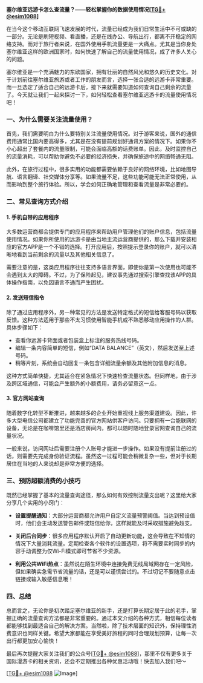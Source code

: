 **塞尔维亚远游卡怎么查流量？——轻松掌握你的数据使用情况[[TG💪+ @esim1088](https://t.me/s/esim1088)]**

在当今这个移动互联网飞速发展的时代，流量已经成为我们日常生活中不可或缺的一部分。无论是刷短视频、看直播，还是在线办公、导航出行，都离不开稳定的网络支持。而对于旅行者来说，在国外使用手机流量更是一大痛点。尤其是当你身处塞尔维亚这样的欧洲国家时，如何快速了解自己的流量使用情况，成了许多人关心的问题。

塞尔维亚是一个充满魅力的东欧国家，拥有壮丽的自然风光和悠久的历史文化。对于计划前往塞尔维亚旅游或者工作的朋友而言，选择一张合适的远游卡非常重要。而一旦选定了适合自己的远游卡后，接下来就需要知道如何查询自己剩余的流量了。今天就让我们一起来探讨一下，如何轻松查看塞尔维亚远游卡的流量使用情况吧！

### 一、为什么需要关注流量使用？

首先，我们需要明白为什么要特别关注流量使用情况。对于游客来说，国外的通信费用通常比国内要高得多，尤其是在没有提前规划好通讯方案的情况下。如果你不小心超出了套餐内的流量限制，可能会面临高额的话费账单。因此，及时监控自己的流量消耗，可以帮助你避免不必要的经济损失，并确保旅途中的网络畅通无阻。

此外，在旅行过程中，很多实用的功能都需要依赖于良好的网络环境，比如地图导航、语言翻译、社交媒体分享等。如果流量不足，这些功能可能无法正常使用，从而影响到整个旅行体验。所以，学会如何正确地管理和查看流量是非常必要的。

### 二、常见查询方式介绍

#### 1. 手机自带的应用程序

大多数运营商都会提供专门的应用程序来帮助用户管理他们的账户信息，包括流量使用情况。如果你所使用的远游卡是由当地主流运营商提供的，那么下载并安装相应的官方APP是一个不错的选择。打开应用后，按照提示登录你的账户，就可以清晰地看到当前剩余的流量以及其他相关信息了。

需要注意的是，这类应用程序往往支持多语言界面，即使你是第一次使用也可能不会遇到太大的障碍。不过，为了保险起见，建议事先通过搜索引擎查找该APP的具体操作指南，以免因语言不通而产生困扰。

#### 2. 发送短信指令

除了通过应用程序外，另一种常见的方法是发送特定格式的短信给客服号码以获取反馈。这种方法适用于那些不太习惯使用智能手机或不熟悉移动应用操作的人群。具体步骤如下：

- 查看你远游卡背面或者包装盒上标注的服务热线号码。
- 编辑一条内容简单的短信，例如“DATA BALANCE”（英文），然后发送至上述号码。
- 稍等片刻，系统会自动回复一条包含详细流量余额及其他附加信息的消息。

这种方式简单快捷，尤其适合在紧急情况下快速检查流量状态。但同样地，由于涉及跨区域通信，可能会产生额外的小额费用，请务必留意这一点。

#### 3. 官方网站查询

随着数字化转型不断推进，越来越多的企业开始重视线上服务渠道建设。因此，许多大型电信公司都建立了功能完善的官方网站供客户访问。只要拥有一台能联网的设备，无论是在咖啡馆里还是酒店房间内，都可以随时随地登录官网查询自己的流量状况。

一般来说，访问网址后需要注册个人账号才能进一步操作。如果没有提前注册过的话，则需要先完成身份验证流程。虽然这一过程可能会稍微复杂一些，但对于长期居住在当地的人来说却是非常方便的选择。

### 三、预防超额消费的小技巧

既然已经掌握了基本的流量查询途径，那么如何有效控制流量支出呢？这里给大家分享几个实用的小窍门：

- **设置提醒通知**：大部分运营商都允许用户自定义流量预警阈值。当达到预设值时，他们会主动发送警告邮件或短信给你，这样就能及时采取措施避免超支。
  
- **关闭后台同步**：很多应用程序默认开启了自动更新功能，这会导致在不知情的情况下大量消耗流量。定期检查各个软件的设置选项，将不需要实时同步的内容手动调整为仅Wi-Fi模式即可节省不少资源。

- **利用公共WiFi热点**：虽然说在陌生环境中连接免费无线局域网存在一定风险，但如果确实急需节省流量的话，还是可以谨慎尝试的。不过切记不要随意点击链接或输入敏感信息哦！

### 四、总结

总而言之，无论你是初次踏足塞尔维亚的新手，还是打算长期定居于此的老手，掌握正确的流量查询方法都是非常重要的。通过本文介绍的各种方式，相信每位读者都能够找到最适合自己的解决方案。当然啦，除了技术层面的知识外，保持理性消费意识也同样关键。希望大家都能在享受美好旅程的同时合理规划预算，让每一次出行都更加安心愉快！

最后再次提醒大家关注我们的公众号[[TG💪+ @esim1088](https://t.me/s/esim1088)]，那里不仅有更多关于国际漫游卡的相关资讯，还会不定期推出各种优惠活动哦！快去加入我们吧～

[[TG💪+ @esim1088](https://t.me/s/esim1088) ![Image](https://i.postimg.cc/4NQfJmqS/Snipaste-2025-05-13-00-14-12.png)]